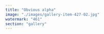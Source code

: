 ```yaml
---
title: "Obvious alpha"
image: "./images/gallery-item-427-02.jpg"
watermark: "461"
section: "gallery"
---
```

